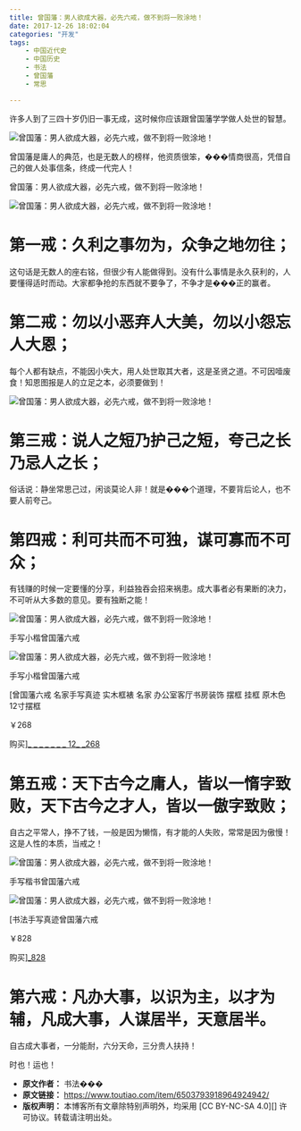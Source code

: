 ```yaml
---
title: 曾国藩：男人欲成大器，必先六戒，做不到将一败涂地！
date: 2017-12-26 18:02:04
categories: "开发"
tags:
	- 中国近代史
	- 中国历史
	- 书法
	- 曾国藩
	- 常思

---
```


许多人到了三四十岁仍旧一事无成，这时候你应该跟曾国藩学学做人处世的智慧。

![曾国藩：男人欲成大器，必先六戒，做不到将一败涂地！][RYMQ-QFV3-2MUZ.jpg]

曾国藩是庸人的典范，也是无数人的榜样，他资质很笨，���情商很高，凭借自己的做人处事信条，终成一代完人！

曾国藩：男人欲成大器，必先六戒，做不到将一败涂地！

![曾国藩：男人欲成大器，必先六戒，做不到将一败涂地！][U7RZ-QVMM-2Q7F.jpg]

# 第一戒：久利之事勿为，众争之地勿往； #

这句话是无数人的座右铭，但很少有人能做得到。没有什么事情是永久获利的，人要懂得适时而动。大家都争抢的东西就不要争了，不争才是���正的赢者。

# 第二戒：勿以小恶弃人大美，勿以小怨忘人大恩； #

每个人都有缺点，不能因小失大，用人处世取其大者，这是圣贤之道。不可因噎废食！知恩图报是人的立足之本，必须要做到！

![曾国藩：男人欲成大器，必先六戒，做不到将一败涂地！][NIVE-ZZMM-BFEJ.jpg]

# 第三戒：说人之短乃护己之短，夸己之长乃忌人之长； #

俗话说：静坐常思己过，闲谈莫论人非！就是���个道理，不要背后论人，也不要人前夸己。

# 第四戒：利可共而不可独，谋可寡而不可众； #

有钱赚的时候一定要懂的分享，利益独吞会招来祸患。成大事者必有果断的决力，不可听从大多数的意见。要有独断之能！

![曾国藩：男人欲成大器，必先六戒，做不到将一败涂地！][JEIQ-AEAE-BUIJ.jpg]

手写小楷曾国藩六戒

![曾国藩：男人欲成大器，必先六戒，做不到将一败涂地！][EA3I-6BYF-AUFA.jpg]

手写小楷曾国藩六戒

[曾国藩六戒 名家手写真迹 实木框裱 名家 办公室客厅书房装饰 摆框 挂框 原木色 12寸摆框

￥268

购买][_ _ _ _ _ _ _ 12_ _268]

# 第五戒：天下古今之庸人，皆以一惰字致败，天下古今之才人，皆以一傲字致败； #

自古之平常人，挣不了钱，一般是因为懒惰，有才能的人失败，常常是因为傲慢！这是人性的本质，当戒之！

![曾国藩：男人欲成大器，必先六戒，做不到将一败涂地！][MENF-6FYI-NI6R.jpg]

手写楷书曾国藩六戒

![曾国藩：男人欲成大器，必先六戒，做不到将一败涂地！][FNNM-AZUI-IQMA.jpg]

[书法手写真迹曾国藩六戒

￥828

购买][_828]

# 第六戒：凡办大事，以识为主，以才为辅，凡成大事，人谋居半，天意居半。 #

自古成大事者，一分能耐，六分天命，三分贵人扶持！

时也！运也！


[RYMQ-QFV3-2MUZ.jpg]: /pro/os/crawler/RYMQ-QFV3-2MUZ.jpg
[U7RZ-QVMM-2Q7F.jpg]: /pro/os/crawler/U7RZ-QVMM-2Q7F.jpg
[NIVE-ZZMM-BFEJ.jpg]: /pro/os/crawler/NIVE-ZZMM-BFEJ.jpg
[JEIQ-AEAE-BUIJ.jpg]: /pro/os/crawler/JEIQ-AEAE-BUIJ.jpg
[EA3I-6BYF-AUFA.jpg]: /pro/os/crawler/EA3I-6BYF-AUFA.jpg
[_ _ _ _ _ _ _ 12_ _268]: https://item.jd.com/16988673678.html
[MENF-6FYI-NI6R.jpg]: /pro/os/crawler/MENF-6FYI-NI6R.jpg
[FNNM-AZUI-IQMA.jpg]: /pro/os/crawler/FNNM-AZUI-IQMA.jpg
[_828]: https://item.jd.com/17969631900.html
 *  **原文作者：** 书法���
 *  **原文链接：** https://www.toutiao.com/item/6503793918964924942/
 *  **版权声明：** 本博客所有文章除特别声明外，均采用 [CC BY-NC-SA 4.0][] 许可协议。转载请注明出处。